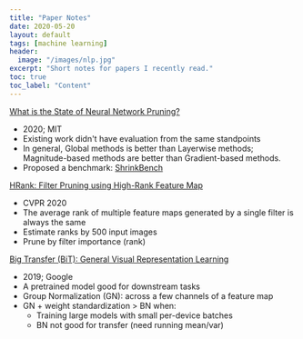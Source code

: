```yaml
---
title: "Paper Notes"
date: 2020-05-20
layout: default
tags: [machine learning]
header:
  image: "/images/nlp.jpg"
excerpt: "Short notes for papers I recently read."
toc: true
toc_label: "Content"
---
```


[What is the State of Neural Network Pruning?](https://arxiv.org/pdf/2003.03033.pdf)
* 2020; MIT
* Existing work didn't have evaluation from the same standpoints
* In general, Global methods is better than Layerwise methods; Magnitude-based methods are better than Gradient-based methods.
* Proposed a benchmark: [ShrinkBench](https://github.com/jjgo/shrinkbench)

[HRank: Filter Pruning using High-Rank Feature Map](https://arxiv.org/pdf/2002.10179.pdf)
* CVPR 2020
* The average rank of multiple feature maps generated by a single filter is always the same
* Estimate ranks by 500 input images
* Prune by filter importance (rank)

[Big Transfer (BiT): General Visual Representation Learning](https://arxiv.org/abs/1912.11370)
* 2019; Google 
* A pretrained model good for downstream tasks
* Group Normalization (GN): across a few channels of a feature map
* GN + weight standardization > BN when:
  * Training large models with small per-device batches
  * BN not good for transfer (need running mean/var)
 
